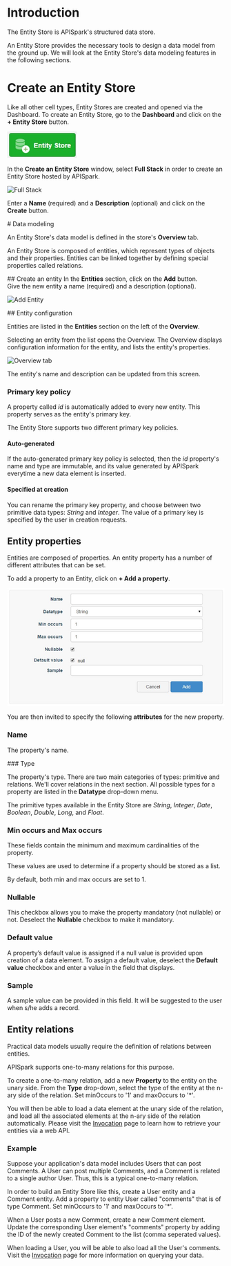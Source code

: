 # Introduction

The Entity Store is APISpark's structured data store.  

An Entity Store provides the necessary tools to design a data model from the ground up. We will look at the Entity Store's data modeling features in the following sections.


# Create an Entity Store

Like all other cell types, Entity Stores are created and opened via the Dashboard. To create an Entity Store, go to the **Dashboard** and click on the **+ Entity Store** button.

![+Entity Stores](images/entity-store.jpg "+Entity Stores")

In the **Create an Entity Store** window, select **Full Stack** in order to create an Entity Store hosted by APISpark.

![Full Stack](images/full-stack.jpg "Full Stack")

Enter a **Name** (required) and a **Description** (optional) and click on the **Create** button.

# Data modeling

An Entity Store's data model is defined in the store's **Overview** tab.

An Entity Store is composed of entities, which represent types of objects and their properties. Entities can be linked together by defining special properties called relations.


## Create an entity
In the **Entities** section, click on the **Add** button.  
Give the new entity a name (required) and a description (optional).

![Add Entity](images/add-an-entity.jpg "Add Entity")

## Entity configuration

Entities are listed in the **Entities** section on the left of the **Overview**.

Selecting an entity from the list opens the Overview. The Overview displays configuration information for the entity, and lists the entity's properties.

![Overview tab](images/overview-tab.jpg "Overview tab")

The entity's name and description can be updated from this screen.

### Primary key policy

A property called *id* is automatically added to every new entity. This property serves as the entity's primary key.

The Entity Store supports two different primary key policies.

#### Auto-generated

If the auto-generated primary key policy is selected, then the *id* property's name and type are immutable, and its value generated by APISpark everytime a new data element is inserted.

#### Specified at creation

You can rename the primary key property, and choose between two primitive data types: *String* and *Integer*. The value of a primary key is specified by the user in creation requests.

## Entity properties

Entities are composed of properties. An entity property has a number of different attributes that can be set.

To add a property to an Entity, click on **+ Add a property**.

![Add property](images/add-property.jpg "Add property")

You are then invited to specify the following **attributes** for the new property.

### Name

The property's name.

### Type

The property's type. There are two main categories of types: primitive and relations. We'll cover relations in the next section. All possible types for a property are listed in the **Datatype** drop-down menu.

The primitive types available in the Entity Store are *String*, *Integer*, *Date*, *Boolean*, *Double*, *Long*, and *Float*.

### Min occurs and Max occurs

These fields contain the minimum and maximum cardinalities of the property.

These values are used to determine if a property should be stored as a list.

By default, both min and max occurs are set to 1.

### Nullable

This checkbox allows you to make the property mandatory (not nullable) or not. Deselect the **Nullable** checkbox to make it mandatory.

### Default value

A property’s default value is assigned if a null value is provided upon creation of a data element. To assign a default value, deselect the **Default value** checkbox and enter a value in the field that displays.

### Sample

A sample value can be provided in this field. It will be suggested to the user when s/he adds a record.

## Entity relations

Practical data models usually require the definition of relations between entities.

APISpark supports one-to-many relations for this purpose.

To create a one-to-many relation, add a new **Property** to the entity on the unary side. From the **Type** drop-down, select the type of the entity at the n-ary side of the relation. Set minOccurs to '1' and maxOccurs to '*'.

You will then be able to load a data element at the unary side of the relation, and load all the associated elements at the n-ary side of the relation automatically. Please visit the [Invocation](technical-resources/apispark/guide/publish/publish/invocation "Invocation") page to learn how to retrieve your entities via a web API.

### Example

Suppose your application's data model includes Users that can post Comments. A User can post multiple Comments, and a Comment is related to a single author User. Thus, this is a typical one-to-many relation.

In order to build an Entity Store like this, create a User entity and a Comment entity. Add a property to entity User called "comments" that is of type Comment. Set minOccurs to '1' and maxOccurs to '*'.

When a User posts a new Comment, create a new Comment element. Update the corresponding User element's "comments" property by adding the ID of the newly created Comment to the list (comma seperated values).

When loading a User, you will be able to also load all the User's comments. Visit the [Invocation](technical-resources/apispark/guide/publish/publish/invocation "Invocation") page for more information on querying your data.

<!--
There are three types of relations available: association, aggregation, and composition.
-->

<!--
##### Association and aggregation relations

Currently, association and aggregation relations have the same semantics: they represent a reference to another object. In practice this means that one object will contain a reference to another object through knowledge of the referred object's primary key.

##### Composition relation

The particularity of the “composition” relation is that if entity A is “composed” by entity B, then deleting a data entry of type A will result in the deletion of the data entries of type B that compose it.
-->
